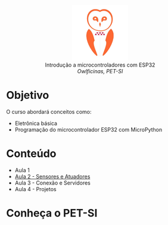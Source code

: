 <p align="center">
  <img src="logo.png" width="150" /><br/>
 Introdução a microcontroladores com ESP32 <br/>
  <i>Owlficinas, PET-SI</i>
</p>

# Objetivo

O curso abordará conceitos como:
- Eletrônica básica 
- Programação do microcontrolador ESP32 com MicroPython


# Conteúdo

- Aula 1
- [Aula 2 - Sensores e Atuadores](./2%20-%20Sensores%20e%20Atuadores/)
- Aula 3 - Conexão e Servidores
- Aula 4 - Projetos

# Conheça o PET-SI